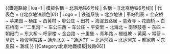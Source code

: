 {{鐵道路線 | lua=1
 | 模板名稱 = 北京地铁6号线
 | 名稱 = [[北京地铁6号线]]
 | 代表色 = {{北京地铁颜色|6}}
 | Logo = 
 | 铁道系统 = 北京地铁
 | 車站列表 = 金安桥 ~ 苹果园 ~ 杨庄 ~ 西黄村 ~ 廖公庄 ~ 田村 ~ 海淀五路居 ~ 慈寿寺 ~ 花园桥 ~ 白石桥南 ~ ''二里沟'' ~ 车公庄西 ~ 车公庄 ~ 平安里 ~ 北海北 ~ 南锣鼓巷 ~ 东四 ~ 朝阳门 ~ 东大桥 ~ 呼家楼 ~ 金台路 ~ 十里堡 ~ 青年路 ~ 褡裢坡 ~ 黄渠 ~ 常营 ~ 草房 ~ 物资学院路 ~ 通州北关 ~ ''通运门'' ~ 北运河西 ~ 北运河东 ~ 郝家府 ~ 东夏园 ~ 潞城
}}<noinclude>
[[Category:北京地鐵模板|线路06]]
</noinclude>